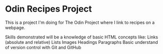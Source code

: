# Odin Recipes Project

This is a project I'm doing for The Odin Project where I link to recipes on a webpage.

Skills demonstrated will be a knowledge of basic HTML concepts like:
Links (absolute and relative)
Lists
Images
Headings
Paragraphs
Basic understand of version control with Git and GitHub
